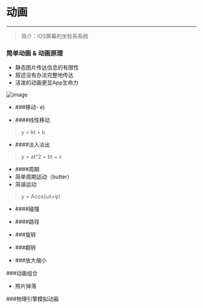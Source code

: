 
# 动画
----
> 简介：iOS屏幕的坐标系系统

### 简单动画 & 动画原理

- 静态图片传达信息的有限性
- 叙述没有办法完整地传达
- 活泼的动画更显App生命力



![image](https://github.com/jhurray/JHChainableAnimations/blob/master/img/JHChainableAnimationsEasing.png?raw=true)

- ###移动-  e)

- ####线性移动
> y = kt + b
- ####淡入淡出
> y = at^2 + bt + c
- ####周期
- 简单周期运动（butter）
- 简谐运动
> y = Acos(ωt+φ)

- ####碰撞

- ####路径

- ###旋转
- ###翻转
- ###放大缩小

###动画组合
- 照片掉落

###物理引擎模拟动画

